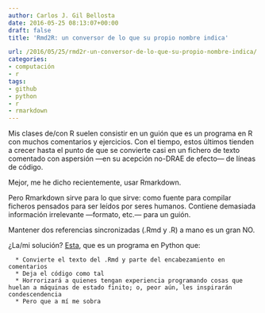 ```yaml
---
author: Carlos J. Gil Bellosta
date: 2016-05-25 08:13:07+00:00
draft: false
title: 'Rmd2R: un conversor de lo que su propio nombre indica'

url: /2016/05/25/rmd2r-un-conversor-de-lo-que-su-propio-nombre-indica/
categories:
- computación
- r
tags:
- github
- python
- r
- rmarkdown
---
```


Mis clases de/con R suelen consistir en un guión que es un programa en R con muchos comentarios y ejercicios. Con el tiempo, estos últimos tienden a crecer hasta el punto de que se convierte casi en un fichero de texto comentado con aspersión —en su acepción no-DRAE de efecto— de líneas de código.

Mejor, me he dicho recientemente, usar Rmarkdown.

Pero Rmarkdown sirve para lo que sirve: como fuente para compilar ficheros pensados para ser leídos por seres humanos. Contiene demasiada información irrelevante —formato, etc.— para un guión.

Mantener dos referencias sincronizadas (.Rmd y .R) a mano es un gran NO.

¿La/mi solución? [Esta](https://github.com/cjgb/Rmd2R), que es un programa en Python que:



	  * Convierte el texto del .Rmd y parte del encabezamiento en comentarios
	  * Deja el código como tal
	  * Horrorizará a quienes tengan experiencia programando cosas que huelan a máquinas de estado finito; o, peor aún, les inspirarán condescendencia
	  * Pero que a mí me sobra



